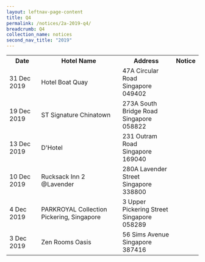 ```yaml
---
layout: leftnav-page-content
title: Q4 
permalink: /notices/2a-2019-q4/
breadcrumb: Q4 
collection_name: notices
second_nav_title: "2019"
---
```


<table>
  <tr>
    <th>Date</th>
    <th>Hotel Name</th>
    <th>Address</th>
    <th>Notice</th>
  </tr> 
  <tr>
    <td>31 Dec 2019</td>
    <td>Hotel Boat Quay</td>
    <td>47A Circular Road <br>Singapore 049402<br></td>
    <td><a href="/files/Hotel Boat Quay.pdf"></a></td>
  </tr>
     <tr>
    <td>19 Dec 2019</td>
    <td>ST Signature Chinatown</td>
    <td>273A South Bridge Road <br>Singapore 058822<br></td>
    <td><a href="/files/ST Signature Chinatown.pdf"></a></td>
  </tr>
   <tr>
    <td>13 Dec 2019</td>
    <td>D'Hotel</td>
    <td>231 Outram Road <br>Singapore 169040<br></td>
    <td><a href="/files/DHotel.pdf"></a></td>
  </tr>
  <tr>
    <td>10 Dec 2019</td>
    <td>Rucksack Inn 2 @Lavender</td>
    <td>280A Lavender Street <br>Singapore 338800<br></td>
    <td><a href="/files/Rucksack Inn 2 atLavender.pdf"></a></td>
  </tr>
   <tr>
    <td>4 Dec 2019</td>
    <td>PARKROYAL Collection Pickering, Singapore</td>
    <td>3 Upper Pickering Street <br>Singapore 058289<br></td>
    <td><a href="/files/Parkroyal collection pickering, singapore.pdf"></a></td>
  </tr>
  <tr>
    <td>3 Dec 2019</td>
    <td>Zen Rooms Oasis</td>
    <td>56 Sims Avenue <br>Singapore 387416<br></td>
    <td><a href="/files/Zen Rooms Oasis.pdf"></a></td>
  </tr>
</table>
